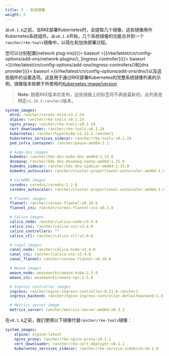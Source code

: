 ```yaml
---
title: 5 - 系统镜像
weight: 5
---
```


从`v0.1.6`之前，当RKE部署Kubernetes时，会提取几个镜像，这些镜像用作Kubernetes系统组件。从`v0.1.6`开始，几个系统镜像的功能合并到一个`rancher/rke-tools`镜像中，以简化和加快部署过程。

您可以分别配置[network plug-ins]({{< baseurl >}}/rke/latest/cn/config-options/add-ons/network-plugins/), [ingress controller]({{< baseurl >}}/rke/latest/cn/config-options/add-ons/ingress-controllers/)和[dns provider]({{< baseurl >}}/rke/latest/cn/config-options/add-ons/dns/)以及这些插件的设置选项。这是用于通过RKE部署Kubernetes的完整系统镜像列表的示例，镜像版本依赖于所使用的[Kubernetes image/version](https://github.com/rancher/types/blob/master/apis/management.cattle.io/v3/k8s_defaults.go)

> **Note:** 随着RKE版本的发布，这些镜像上的标签将不再是最新的。此列表是特定`v1.10.3-rancher2`版本。

```yaml
system_images:
  etcd: rancher/coreos-etcd:v3.2.24
  alpine: rancher/rke-tools:v0.1.24
  nginx_proxy: rancher/rke-tools:v0.1.24
  cert_downloader: rancher/rke-tools:v0.1.24
  kubernetes: rancher/hyperkube:v1.13.1-rancher1
  kubernetes_services_sidecar: rancher/rke-tools:v0.1.24
  pod_infra_container: rancher/pause-amd64:3.1

  # kube-dns images
  kubedns: rancher/k8s-dns-kube-dns-amd64:1.15.0
  dnsmasq: rancher/k8s-dns-dnsmasq-nanny-amd64:1.15.0
  kubedns_sidecar: rancher/k8s-dns-sidecar-amd64:1.15.0
  kubedns_autoscaler: rancher/cluster-proportional-autoscaler-amd64:1.0.0

  # CoreDNS images
  coredns: coredns/coredns:1.2.6
  coredns_autoscaler: rancher/cluster-proportional-autoscaler-amd64:1.0.0

  # Flannel images
  flannel: rancher/coreos-flannel:v0.10.0
  flannel_cni: rancher/coreos-flannel-cni:v0.3.0

  # Calico images
  calico_node: rancher/calico-node:v3.4.0
  calico_cni: rancher/calico-cni:v3.4.0
  calico_controllers: ""
  calico_ctl: rancher/calico-ctl:v2.0.0

  # Canal images
  canal_node: rancher/calico-node:v3.4.0
  canal_cni: rancher/calico-cni:v3.4.0
  canal_flannel: rancher/coreos-flannel:v0.10.0

  # Weave images
  weave_node: weaveworks/weave-kube:2.5.0
  weave_cni: weaveworks/weave-npc:2.5.0

  # Ingress controller images
  ingress: rancher/nginx-ingress-controller:0.21.0-rancher1
  ingress_backend: rancher/nginx-ingress-controller-defaultbackend:1.4

  # Metrics server image
  metrics_server: rancher/metrics-server-amd64:v0.3.1
```

在`v0.1.6`之前，我们使用以下镜像代替`rancher/rke-tools`镜像：

```yaml
system_images:
    alpine: alpine:latest
    nginx_proxy: rancher/rke-nginx-proxy:v0.1.1
    cert_downloader: rancher/rke-cert-deployer:v0.1.1
    kubernetes_services_sidecar: rancher/rke-service-sidekick:v0.1.0
```